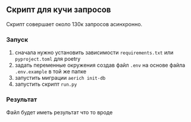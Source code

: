 ## Скрипт для кучи запросов
Скрипт совершает около 130к запросов асинхронно.

### Запуск
1) сначала нужно установить зависимости `requirements.txt` или `pyproject.toml` для poetry
2) задать переменные окружения создав файл `.env` на основе файла `.env.example` в той же папке
3) запустить миграции `aerich init-db`
4) запустить скрипт `run.py`

### Результат
Файл будет иметь результат что то вроде
```

```